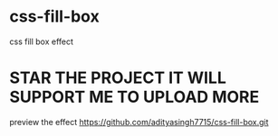 # css-fill-box
css fill box effect

# STAR THE PROJECT IT WILL SUPPORT ME TO UPLOAD MORE
preview the effect https://github.com/adityasingh7715/css-fill-box.git

